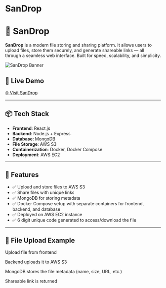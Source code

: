 # SanDrop

# 🚀 SanDrop

**SanDrop** is a modern file storing and sharing platform. It allows users to upload files, store them securely, and generate shareable links — all through a seamless web interface. Built for speed, scalability, and simplicity.

![SanDrop Banner](![image](https://github.com/user-attachments/assets/bfd26dbb-34ee-4875-b74d-374598a93578)
)

## 🔗 Live Demo

[🌐 Visit SanDrop](http://13.233.159.244/)

---

## 📦 Tech Stack

- **Frontend**: React.js
- **Backend**: Node.js + Express
- **Database**: MongoDB
- **File Storage**: AWS S3
- **Containerization**: Docker, Docker Compose
- **Deployment**: AWS EC2

---

## 🧠 Features

- ✅ Upload and store files to AWS S3  
- ✅ Share files with unique links  
- ✅ MongoDB for storing metadata  
- ✅ Docker Compose setup with separate containers for frontend, backend, and database  
- ✅ Deployed on AWS EC2 instance
- ✅ 6 digit unique code generated to access/download the file

---
## 📁 File Upload Example
Upload file from frontend

Backend uploads it to AWS S3

MongoDB stores the file metadata (name, size, URL, etc.)

Shareable link is returned
